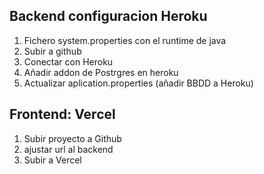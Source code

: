 ## Backend configuracion Heroku 

1. Fichero system.properties con el runtime de java
2. Subir a github
3. Conectar con Heroku
4. Añadir addon de Postrgres en heroku
5. Actualizar aplication.properties (añadir BBDD a Heroku)

## Frontend: Vercel

1. Subir proyecto a Github
2. ajustar url al backend
3. Subir a Vercel
